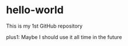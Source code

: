 # hello-world
This is my 1st GitHub repository

plus1: Maybe I should use it all time in the future
